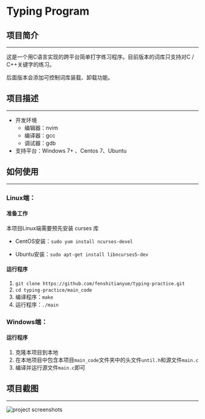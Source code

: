 # Typing Program



## 项目简介

---

这是一个用C语言实现的跨平台简单打字练习程序。目前版本的词库只支持对C / C++关键字的练习。

后面版本会添加可控制词库装载、卸载功能。

## 项目描述

---

- 开发环境
  - 编辑器：nvim
  - 编译器：gcc
  - 调试器：gdb
- 支持平台：Windows 7+ 、Centos 7、Ubuntu

## 如何使用

---

### Linux端：

#### 准备工作

本项目Linux端需要预先安装 curses 库

- CentOS安装：`sudo yum install ncurses-devel`

- Ubuntu安装：`sudo apt-get install libncurses5-dev`

#### 运行程序

1. `git clone https://github.com/fenshitianyue/typing-practice.git`
2. `cd typing-practice/main_code`
3. 编译程序：`make`
4. 运行程序：`./main`

### Windows端：

#### 运行程序

1. 克隆本项目到本地
2. 在本地项目中包含本项目`main_code`文件夹中的头文件`until.h`和源文件`main.c`
3. 编译并运行源文件`main.c`即可

## 项目截图

---

![project screenshots](https://github.com/fenshitianyue/repositpry/master/typing-practice/demo/screenshots.jpg)

